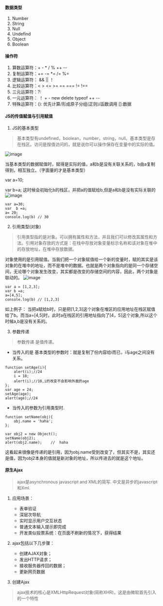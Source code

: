 #### 数据类型
1. Number
2. String
3. Null
4. Undefind
5. Object
6. Boolean


#### 操作符
1. 算数运算符：+ - * / % ++ --
2. 复制运算符：+= -= *= /= %=
3. 逻辑运算符： && || ！
4. 比较运算符：< > <= >= == === != !==
5. 三元运算符：?:
6. 一元运算符： ！ + - new delete typeof ++ --
7. 特殊运算符：(): 优先计算/形成原子分组(正则)/函数调用  []:数据

#### JS的传值赋值与引用赋值
1. JS的基本类型
>基本类型有undefined，boolean，number，string，null。基本类型是存在栈区。访问是按值访问的，就是说你可以操作保存在变量中的实际的值。

![image](https://images2015.cnblogs.com/blog/815016/201607/815016-20160728111445559-1827593731.png)

当基本类型的数据赋值时，赋得是实际的值，a和b是没有关联关系的，b由a复制得到，相互独立。（字面量的才是基本类型）

var a=10;

var b=a; 这时候会初始化b的栈区，并把a的值赋给b,但是a和b是没有实际关联的
![image](https://images2015.cnblogs.com/blog/815016/201607/815016-20160728111949419-801259735.png)
```
var a=30;
var  b =a;
a= 20;
console.log(b) // 30
```
2. 引用类型(对象)
> 引用类型指的是对象。可以拥有属性和方法，并且我们可以修改其属性和方法。引用对象存放的方式是：在栈中存放对象变量标示名称和该对象在堆中的存放地址，在堆中存放数据。

对象使用的是引用赋值。当我们把一个对象赋值给一个新的变量时，赋的其实是该对象的在堆中的地址，而不是堆中的数据。也就是两个对象指向的是同一个存储空间，无论哪个对象发生改变，其实都是改变的存储空间的内容，因此，两个对象是联动的。
![image](https://images2015.cnblogs.com/blog/815016/201607/815016-20160728112111466-62705191.png)

```
var a = [1,2,3];
var b =a;
a=[4,5];
console.log(b) // [1,2,3]
```
如上例子：
当把a赋给b时，只是把[1,2,3]这个对象在堆区的应用地址在栈区赋值给了b。而当a=[4,5]时，此时a在栈区的引用地址指向了[4，5]这个对象,所以这个时候a,b是没有关系的。

3. 参数传递
> 参数传递 是值传递。

- 当传入的是 基本类型的参数时：就是复制了份内容给i而已，i与age之间没有关系。
```
function setAge(i){
    alert(i);//24
    i = 18;
    alert(i);//18,i的改变不会影响外面的age
};
var age = 24;
setAge(age);
alert(age);//24
```
- 当传入的参数为引用类型时.
```
function setName(obj){
    obj.name = 'haha';
};
 
var obj2 = new Object();
setName(obj2);
alert(obj2.name);    //  haha
```
这看起来很像是传递的是引用，因为obj.name受到改变了，但其实不是，其实还是值，因为obj2本身的值就是新对象的地址，所以传进去的就是这个地址。

#### 原生Ajax
>ajax是asynchronous javascript and XML的简写. 中文是异步的javascript 和Xml.

1. 应用场景：
    - 表单验证
    - 深层次导航
    - 实时显示用户交互状态
    - 普通文本输入提示即完成
    - 开发类似投票系统：在页面不刷新的情况下，获得结果

1. ajax包括以下几步骤：
     - 创建AJAX对象；
     - 发出HTTP请求；
     - 接收服务器传回的数据；
     - 更新网页数据
     
2. 创建Ajax
> ajax技术的核心是XMLHttpRequest对象(简称XHR)，这是由微软首先引入的一个特性